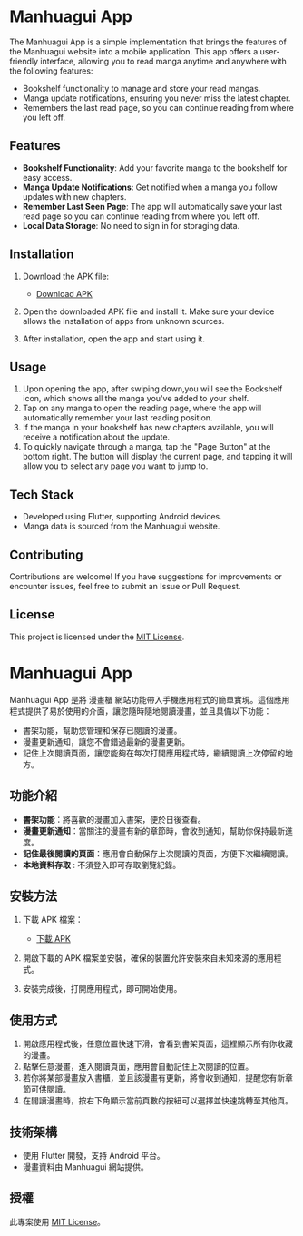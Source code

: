 # Manhuagui App

The Manhuagui App is a simple implementation that brings the features of the Manhuagui website into a mobile application. This app offers a user-friendly interface, allowing you to read manga anytime and anywhere with the following features:

- Bookshelf functionality to manage and store your read mangas.
- Manga update notifications, ensuring you never miss the latest chapter.
- Remembers the last read page, so you can continue reading from where you left off.

## Features

- **Bookshelf Functionality**: Add your favorite manga to the bookshelf for easy access.
- **Manga Update Notifications**: Get notified when a manga you follow updates with new chapters.
- **Remember Last Seen Page**: The app will automatically save your last read page so you can continue reading from where you left off.
- **Local Data Storage**: No need to sign in for storaging data.

## Installation

1. Download the APK file:
   - [Download APK](manhuagui_app\build\app\outputs\flutter-apk\app-release.apk)

2. Open the downloaded APK file and install it. Make sure your device allows the installation of apps from unknown sources.

3. After installation, open the app and start using it.

## Usage

1. Upon opening the app, after swiping down,you will see the Bookshelf icon, which shows all the manga you've added to your shelf.
2. Tap on any manga to open the reading page, where the app will automatically remember your last reading position.
3. If the manga in your bookshelf has new chapters available, you will receive a notification about the update.
4. To quickly navigate through a manga, tap the "Page Button" at the bottom right. The button will display the current page, and tapping it will allow you to select any page you want to jump to.

## Tech Stack

- Developed using Flutter, supporting Android devices.
- Manga data is sourced from the Manhuagui website.

## Contributing

Contributions are welcome! If you have suggestions for improvements or encounter issues, feel free to submit an Issue or Pull Request.

## License

This project is licensed under the [MIT License](LICENSE).


# Manhuagui App

Manhuagui App 是將 漫畫櫃 網站功能帶入手機應用程式的簡單實現。這個應用程式提供了易於使用的介面，讓您隨時隨地閱讀漫畫，並且具備以下功能：

- 書架功能，幫助您管理和保存已閱讀的漫畫。
- 漫畫更新通知，讓您不會錯過最新的漫畫更新。
- 記住上次閱讀頁面，讓您能夠在每次打開應用程式時，繼續閱讀上次停留的地方。

## 功能介紹

- **書架功能**：將喜歡的漫畫加入書架，便於日後查看。
- **漫畫更新通知**：當關注的漫畫有新的章節時，會收到通知，幫助你保持最新進度。
- **記住最後閱讀的頁面**：應用會自動保存上次閱讀的頁面，方便下次繼續閱讀。
- **本地資料存取** : 不須登入即可存取瀏覽紀錄。

## 安裝方法

1. 下載 APK 檔案：
   - [下載 APK](manhuagui_app\build\app\outputs\flutter-apk\app-release.apk)
   
2. 開啟下載的 APK 檔案並安裝，確保的裝置允許安裝來自未知來源的應用程式。

3. 安裝完成後，打開應用程式，即可開始使用。

## 使用方式

1. 開啟應用程式後，任意位置快速下滑，會看到書架頁面，這裡顯示所有你收藏的漫畫。
2. 點擊任意漫畫，進入閱讀頁面，應用會自動記住上次閱讀的位置。
3. 若你將某部漫畫放入書櫃，並且該漫畫有更新，將會收到通知，提醒您有新章節可供閱讀。
4. 在閱讀漫畫時，按右下角顯示當前頁數的按紐可以選擇並快速跳轉至其他頁。

## 技術架構

- 使用 Flutter 開發，支持 Android 平台。
- 漫畫資料由 Manhuagui 網站提供。

## 授權

此專案使用 [MIT License](LICENSE)。

